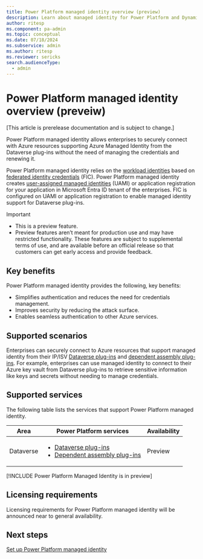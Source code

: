 ```yaml
---
title: Power Platform managed identity overview (preview)
description: Learn about managed identity for Power Platform and Dynamics 365 apps.
author: ritesp
ms.component: pa-admin
ms.topic: conceptual
ms.date: 07/18/2024
ms.subservice: admin
ms.author: ritesp
ms.reviewer: sericks
search.audienceType: 
  - admin
---
```


# Power Platform managed identity overview (preveiw)

[This article is prerelease documentation and is subject to change.]

Power Platform managed identity allows enterprises to securely connect with Azure resources supporting Azure Managed Identity from the Dataverse plug-ins without the need of managing the credentials and renewing it. 

Power Platform managed identity relies on the [workload identities](/entra/workload-id/workload-identities-overview) based on [federated identity credentials](/graph/api/resources/federatedidentitycredentials-overview?view=graph-rest-1.0&preserve-view=true) (FIC). Power Platform managed identity creates [user-assigned managed identities](/entra/identity/managed-identities-azure-resources/how-manage-user-assigned-managed-identities?pivots=identity-mi-methods-azp) (UAMI) or application registration for your application in Microsoft Entra ID tenant of the enterprises. FIC is configured on UAMI or application registration to enable managed identity support for Dataverse plug-ins.

> [!IMPORTANT]
>
> - This is a preview feature.
> - Preview features aren’t meant for production use and may have restricted functionality. These features are subject to supplemental terms of use, and are available before an official release so that customers can get early access and provide feedback.

## Key benefits
Power Platform managed identity provides the following, key benefits:

- Simplifies authentication and reduces the need for credentials management. 
- Improves security by reducing the attack surface. 
- Enables seamless authentication to other Azure services.

## Supported scenarios
Enterprises can securely connect to Azure resources that support managed identity from their IP/ISV [Dataverse plug-ins](/power-apps/developer/data-platform/plug-ins) 
and [dependent assembly plug-ins](/power-apps/developer/data-platform/build-and-package#dependent-assemblies). For example, enterprises can use managed identity to connect to their Azure key vault from Dataverse plug-ins to retrieve sensitive information like keys and secrets without needing to manage credentials.

## Supported services
The following table lists the services that support Power Platform managed identity.

| Area      | Power Platform services | Availability|
|-----------|-------------------------|-------------------------|
| Dataverse | <ul><li>[Dataverse plug-ins](/power-apps/developer/data-platform/plug-ins)</li><li>[Dependent assembly plug-ins](/power-apps/developer/data-platform/build-and-package#dependent-assemblies)</li></ul> | Preview |

[!INCLUDE Power Platform Managed Identity is in preview]

## Licensing requirements
Licensing requirements for Power Platform managed identity will be announced near to general availability.

## Next steps
[Set up Power Platform managed identity](set-up-managed-identity.md)



